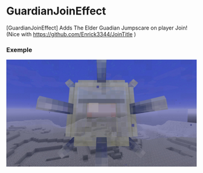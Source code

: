 # GuardianJoinEffect
[GuardianJoinEffect] Adds The Elder Guadian Jumpscare on player Join! (Nice with https://github.com/Enrick3344/JoinTitle )

### **Exemple**
![Screenshot](resources/Elder_Guardian_Curse.jpg)
